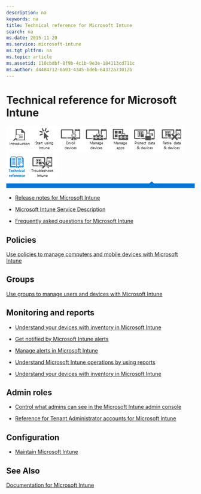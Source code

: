 ```yaml
---
description: na
keywords: na
title: Technical reference for Microsoft Intune
search: na
ms.date: 2015-11-20
ms.service: microsoft-intune
ms.tgt_pltfrm: na
ms.topic: article
ms.assetid: 110cbdbf-8f9b-4c1b-9e3e-184113cd711c
ms.author: d4484712-0a03-4345-bdeb-64372a73012b
---
```

# Technical reference for Microsoft Intune
![](../Image/Nav_Icons/WIT_Tile_W_Overview.png)![](../Image/Nav_Icons/WIT_Tile_W_GetStarted.png)![](../Image/Nav_Icons/WIT_Tile_W_EnrollDevices.png)![](../Image/Nav_Icons/WIT_Tile_W_ManageDevices.png)![](../Image/Nav_Icons/WIT_Tile_W_ManageApps.png)![](../Image/Nav_Icons/WIT_Tile_W_ProtectResources.png)![](../Image/Nav_Icons/WIT_Tile_W_RetireData.png)![](../Image/Nav_Icons/WIT_Tile_W_TechnicalReferenceHighlight.png)![](../Image/Nav_Icons/WIT_Tile_W_Troubleshooting.png)
![](../Image/Nav_Icons/WIT_Banner_TechnicalReference.png)

-   [Release notes for Microsoft Intune](../Topic/Release_notes_for_Microsoft_Intune.md)

-   [Microsoft Intune Service Description](../Topic/Microsoft_Intune_Service_Description.md)

-   [Frequently asked questions for Microsoft Intune](../Topic/Frequently_asked_questions_for_Microsoft_Intune.md)

## Policies
[Use policies to manage computers and mobile devices with Microsoft Intune](../Topic/Use_policies_to_manage_computers_and_mobile_devices_with_Microsoft_Intune.md)

## Groups
[Use groups to manage users and devices with Microsoft Intune](../Topic/Use_groups_to_manage_users_and_devices_with_Microsoft_Intune.md)

## Monitoring and reports

-   [Understand your devices with inventory in Microsoft Intune](../Topic/Understand_your_devices_with_inventory_in_Microsoft_Intune.md)

-   [Get notified by Microsoft Intune alerts](../Topic/Get_notified_by_Microsoft_Intune_alerts.md)

-   [Manage alerts in Microsoft Intune](../Topic/Manage_alerts_in_Microsoft_Intune.md)

-   [Understand Microsoft Intune operations by using reports](../Topic/Understand_Microsoft_Intune_operations_by_using_reports.md)

-   [Understand your devices with inventory in Microsoft Intune](../Topic/Understand_your_devices_with_inventory_in_Microsoft_Intune.md)

## Admin roles

-   [Control what admins can see in the Microsoft Intune admin console](../Topic/Control_what_admins_can_see_in_the_Microsoft_Intune_admin_console.md)

-   [Reference for Tenant Administrator accounts for Microsoft Intune](../Topic/Reference_for_Tenant_Administrator_accounts_for_Microsoft_Intune.md)

## Configuration

-   [Maintain Microsoft Intune](../Topic/Maintain_Microsoft_Intune.md)

## See Also
[Documentation for Microsoft Intune](../Topic/Documentation_for_Microsoft_Intune.md)

